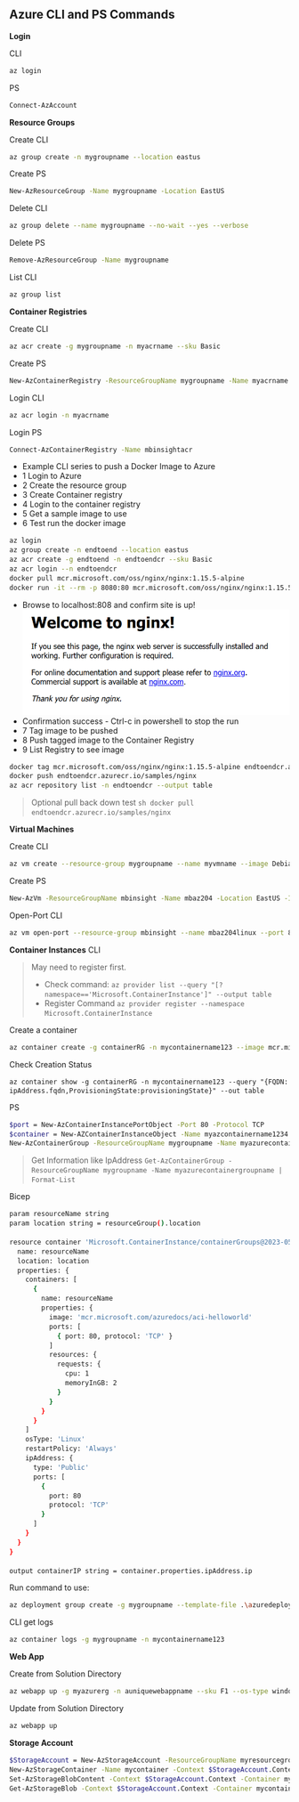 ## Azure CLI and PS Commands

**Login**

CLI

```sh
az login
```

PS

```sh
Connect-AzAccount
```

**Resource Groups**

Create CLI

```sh
az group create -n mygroupname --location eastus
```

Create PS

```sh
New-AzResourceGroup -Name mygroupname -Location EastUS
```

Delete CLI

```sh
az group delete --name mygroupname --no-wait --yes --verbose
```

Delete PS

```sh
Remove-AzResourceGroup -Name mygroupname
```

List CLI

```sh
az group list
```

**Container Registries**

Create CLI

```sh
az acr create -g mygroupname -n myacrname --sku Basic
```

Create PS

```sh
New-AzContainerRegistry -ResourceGroupName mygroupname -Name myacrname -EnableAdminUser -Sku Basic
```

Login CLI

```sh
az acr login -n myacrname
```

Login PS

```sh
Connect-AzContainerRegistry -Name mbinsightacr
```

- Example CLI series to push a Docker Image to Azure
- 1 Login to Azure
- 2 Create the resource group
- 3 Create Container registry
- 4 Login to the container registry
- 5 Get a sample image to use
- 6 Test run the docker image

```sh
az login
az group create -n endtoend --location eastus
az acr create -g endtoend -n endtoendcr --sku Basic
az acr login --n endtoendcr
docker pull mcr.microsoft.com/oss/nginx/nginx:1.15.5-alpine
docker run -it --rm -p 8080:80 mcr.microsoft.com/oss/nginx/nginx:1.15.5-alpine
```

- Browse to localhost:808 and confirm site is up!
  ![Screen Shot](/assets/Screenshot%20Nginx.png)
- Confirmation success - Ctrl-c in powershell to stop the run
- 7 Tag image to be pushed
- 8 Push tagged image to the Container Registry
- 9 List Registry to see image

```sh
docker tag mcr.microsoft.com/oss/nginx/nginx:1.15.5-alpine endtoendcr.azurecr.io/samples/nginx
docker push endtoendcr.azurecr.io/samples/nginx
az acr repository list -n endtoendcr --output table
```

> Optional pull back down test
> `sh docker pull endtoendcr.azurecr.io/samples/nginx `

**Virtual Machines**

Create CLI

```sh
az vm create --resource-group mygroupname --name myvmname --image Debian11 --admin-username azureuser
```

Create PS

```sh
New-AzVm -ResourceGroupName mbinsight -Name mbaz204 -Location EastUS -Image Debian11 -Size Standard_B22s -PublicIpAddressName mbaz204 -OpenPorts 80 -GenerateSshKey -SshKeyName mbaz204
```

Open-Port CLI

```sh
az vm open-port --resource-group mbinsight --name mbaz204linux --port 80
```

**Container Instances**
CLI

> May need to register first.
>
> - Check command:
>   `az provider list --query "[?namespace=='Microsoft.ContainerInstance']" --output table`
> - Register Command
>   `az provider register --namespace Microsoft.ContainerInstance`

Create a container

```sh
az container create -g containerRG -n mycontainername123 --image mcr.microsoft.com/azuredocs/aci-helloworld --dns-name-label mycontainername123 --ports 80 --os-type Linux --cpu 1 --memory 2
```

Check Creation Status

```sm
az container show -g containerRG -n mycontainername123 --query "{FQDN: ipAddress.fqdn,ProvisioningState:provisioningState}" --out table
```

PS

```sh
$port = New-AzContainerInstancePortObject -Port 80 -Protocol TCP
$container = New-AZContainerInstanceObject -Name myazcontainername1234 -Image mcr.microsoft.com/azuredocs/aci-helloworld:latest -RequestCpu 1 -RequestMemoryInGb 1.5 -Port @($port)
New-AzContainerGroup -ResourceGroupName mygroupname -Name myazurecontainergroupname -Container $container -OsType Linux -IPAddressType Public -Location EastUS
```

> Get Information like IpAddress `Get-AzContainerGroup -ResourceGroupName mygroupname -Name myazurecontainergroupname | Format-List`

Bicep

```sh
param resourceName string
param location string = resourceGroup().location

resource container 'Microsoft.ContainerInstance/containerGroups@2023-05-01' = {
  name: resourceName
  location: location
  properties: {
    containers: [
      {
        name: resourceName
        properties: {
          image: 'mcr.microsoft.com/azuredocs/aci-helloworld'
          ports: [
            { port: 80, protocol: 'TCP' }
          ]
          resources: {
            requests: {
              cpu: 1
              memoryInGB: 2
            }
          }
        }
      }
    ]
    osType: 'Linux'
    restartPolicy: 'Always'
    ipAddress: {
      type: 'Public'
      ports: [
        {
          port: 80
          protocol: 'TCP'
        }
      ]
    }
  }
}

output containerIP string = container.properties.ipAddress.ip
```

Run command to use:

```sh
az deployment group create -g mygroupname --template-file .\azuredeploy.bicep
```

CLI get logs

```sh
az container logs -g mygroupname -n mycontainername123
```

**Web App**

Create from Solution Directory

```sh
az webapp up -g myazurerg -n auniquewebappname --sku F1 --os-type windows
```

Update from Solution Directory

```sh
az webapp up
```

**Storage Account**

~~~sh
$StorageAccount = New-AzStorageAccount -ResourceGroupName myresourcegroup -Name mystorageaccount123abc -SkuName Standard_LRS -Location eastus
New-AzStorageContainer -Name mycontainer -Context $StorageAccount.Context -Permission Blob
Set-AzStorageBlobContent -Context $StorageAccount.Context -Container mycontainer -Blob "11/04/myfile.txt" -File .\myfile.txt
Get-AzStorageBlob -Context $StorageAccount.Context -Container mycontainer | Select-Object -Property Name
~~~

